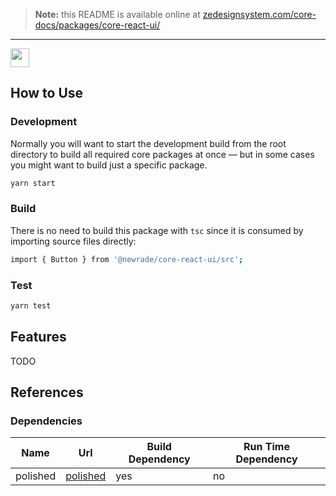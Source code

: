 > **Note:** this README is available online at
> [zedesignsystem.com/core-docs/packages/core-react-ui/](https://zedesignsystem.com/core-docs/packages/core-react-ui/)

---

<div style="display: grid; width: fit-content; gap: 20px; grid-auto-flow: column;">
  <img height="30" src="/core-docs-assets/reactjs-logo-standard.svg"/>
</div>

## How to Use

### Development

Normally you will want to start the development build from the root directory to
build all required core packages at once — but in some cases you might want to
build just a specific package.

```bash
yarn start
```

### Build

There is no need to build this package with `tsc` since it is consumed by
importing source files directly:

```bash
import { Button } from '@newrade/core-react-ui/src';
```

### Test

```bash
yarn test
```

## Features

TODO

## References

### Dependencies

| Name     | Url                                                       | Build Dependency | Run Time Dependency |
| -------- | --------------------------------------------------------- | ---------------- | ------------------- |
| polished | [polished](https://github.com/styled-components/polished) | yes              | no                  |
